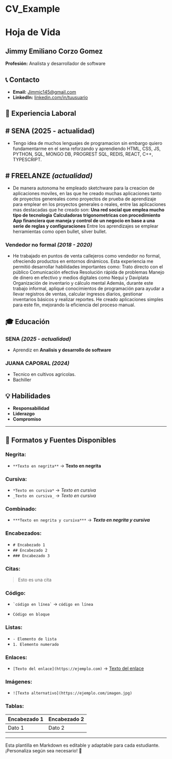 # CV_Example
# Hoja de Vida

## Jimmy Emiliano Corzo Gomez
**Profesión:** Analista y desarrollador de software

## 📞 Contacto
- **Email:** [Jimmic145@gmail.com](mailto:Jimmic145@gmail.com)
- **LinkedIn:** [linkedin.com/in/tuusuario](https://linkedin.com/in/tuusuario)

## 🏢 Experiencia Laboral
## # SENA (2025 - actualidad)
  - Tengo idea de muchos lenguajes de programacion sin embargo quiero fundamentarme en el sena reforzando y aprendiendo HTML, CSS, JS, PYTHON, SQL, MONGO DB, PROGREST SQL, REDIS, REACT, C++, TYPESCRIPT.
## # FREELANZE _(actualidad)_
- De manera autonoma he empleado sketchware para la creacion de aplicaciones moviles, en las que he creado muchas aplicaciones tanto de proyectos genereales como proyectos de prueba de aprendizaje para emplear en los proyectos generales o reales, entre las aplicaciones mas destacadas que he creado son:
  **Una red social que emplea mucho tipo de tecnologia**
  **Calculadoras trigonometricas con procedimiento**
  **App financiera que maneja y control de un negocio en base a una serie de reglas y configuraciones**
  Entre los aprendizajes se emplear herramientas como open bullet, silver bullet.
### Vendedor no formal _(2018 - 2020)_
- He trabajado en puntos de venta callejeros como vendedor no formal, ofreciendo productos en entornos dinámicos. Esta experiencia me permitió desarrollar habilidades importantes como:
Trato directo con el público
Comunicación efectiva
Resolución rápida de problemas
Manejo de dinero en efectivo y medios digitales como Nequi y Daviplata
Organización de inventario y cálculo mental
Además, durante este trabajo informal, apliqué conocimientos de programación para ayudar a llevar registros de ventas, calcular ingresos diarios, gestionar inventarios básicos y realizar reportes. He creado aplicaciones simples para este fin, mejorando la eficiencia del proceso manual.


## 🎓 Educación
### SENA _(2025 - actualidad)_
- Aprendiz en **Analisis y desarrollo de software**
### JUANA CAPORAL _(2024)_
- Tecnico en cultivos agricolas.
- Bachiller
## 💡 Habilidades
- **Responsabilidad**
- **Liderazgo**
- **Compromiso**

---

## 🎨 Formatos y Fuentes Disponibles

### **Negrita:**
- `**Texto en negrita**` → **Texto en negrita**

### **Cursiva:**
- `*Texto en cursiva*` → *Texto en cursiva*
- `_Texto en cursiva_` → _Texto en cursiva_

### **Combinado:**
- `***Texto en negrita y cursiva***` → ***Texto en negrita y cursiva***

### **Encabezados:**
- `# Encabezado 1`
- `## Encabezado 2`
- `### Encabezado 3`

### **Citas:**
> Esto es una cita

### **Código:**
- `` `código en línea` `` → `código en línea`
- ```
  Código en bloque
  ```

### **Listas:**
- `- Elemento de lista`
- `1. Elemento numerado`

### **Enlaces:**
- `[Texto del enlace](https://ejemplo.com)` → [Texto del enlace](https://ejemplo.com)

### **Imágenes:**
- `![Texto alternativo](https://ejemplo.com/imagen.jpg)`

### **Tablas:**
| Encabezado 1 | Encabezado 2 |
|-------------|-------------|
| Dato 1     | Dato 2      |

---

Esta plantilla en Markdown es editable y adaptable para cada estudiante. ¡Personaliza según sea necesario! 🎯

